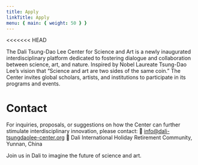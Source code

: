 ```yaml
---
title: Apply
linkTitle: Apply
menu: { main: { weight: 50 } }
---
```

<<<<<<< HEAD

The Dali Tsung-Dao Lee Center for Science and Art is a newly inaugurated interdisciplinary platform dedicated to fostering dialogue and collaboration between science, art, and nature. Inspired by Nobel Laureate Tsung-Dao Lee’s vision that “Science and art are two sides of the same coin.” 
The Center invites global scholars, artists, and institutions to participate in its programs and events.

# Contact

For inquiries, proposals, or suggestions on how the Center can further stimulate interdisciplinary innovation, please contact:
📧 info@dali-tsungdaolee-center.org
📍 Dali International Holiday Retirement Community, Yunnan, China
 
Join us in Dali to imagine the future of science and art.


